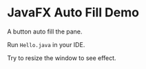 JavaFX Auto Fill Demo
=====================

A button auto fill the pane.

Run `Hello.java` in your IDE.

Try to resize the window to see effect.

